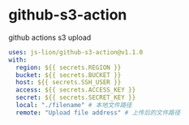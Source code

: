 # github-s3-action

github actions s3 upload


```yaml
uses: js-lion/github-s3-action@v1.1.0
with:
  region: ${{ secrets.REGION }}
  bucket: ${{ secrets.BUCKET }}
  host: ${{ secrets.SSH_USER }}
  access: ${{ secrets.ACCESS_KEY }}
  secret: ${{ secrets.SECRET_KEY }}
  local: "./filename" # 本地文件路径
  remote: "Upload file address" # 上传后的文件路径
```
